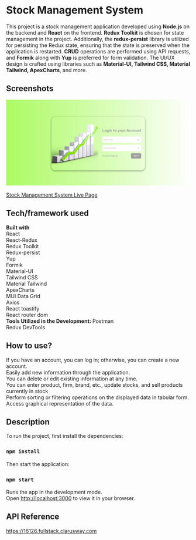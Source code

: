 # Stock Management System
This project is a stock management application developed using **Node.js** on the backend and **React** on the frontend. **Redux Toolkit** is chosen for state management in the project. Additionally, the **redux-persist** library is utilized for persisting the Redux state, ensuring that the state is preserved when the application is restarted. **CRUD** operations are performed using API requests, and **Formik** along with **Yup** is preferred for form validation. The UI/UX design is crafted using libraries such as **Material-UI, Tailwind CSS, Material Tailwind, ApexCharts**, and more.
## Screenshots
![Project snapshot](./stock.gif) 

[Stock Management System Live Page](https://stock-management-system-esma.netlify.app/)

## Tech/framework used
<b>Built with</b> <br>
React<br>
React-Redux<br>
Redux Toolkit<br>
Redux-persist<br>
Yup<br>
Formik<br>
Material-UI<br>
Tailwind CSS<br>
Material Tailwind<br>
ApexCharts<br>
MUI Data Grid<br>
Axios<br>
React toastify<br>
React router dom <br>
<b>Tools Utilized in the Development:</b>
Postman<br>
Redux DevTools<br>

## How to use?
If you have an account, you can log in; otherwise, you can create a new account.<br>
Easily add new information through the application.<br>
You can delete or edit existing information at any time.<br>
You can enter product, firm, brand, etc., update stocks, and sell products currently in stock<br>
Perform sorting or filtering operations on the displayed data in tabular form.<br>
Access graphical representation of the data.<br>

## Description
To run the project, first install the dependencies:
### `npm install`
Then start the application:
### `npm start`
Runs the app in the development mode.\
Open [http://localhost:3000](http://localhost:3000) to view it in your browser.

## API Reference
https://16126.fullstack.clarusway.com


 
